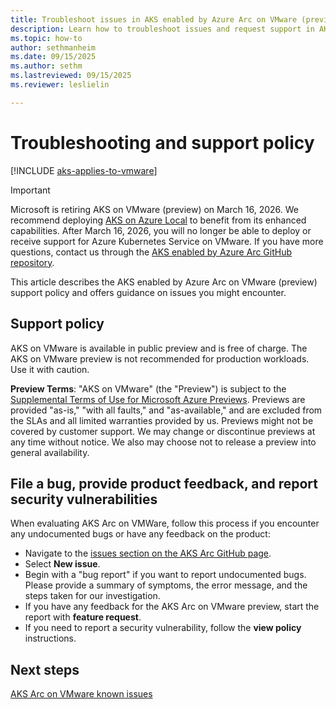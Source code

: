 ```yaml
---
title: Troubleshoot issues in AKS enabled by Azure Arc on VMware (preview)
description: Learn how to troubleshoot issues and request support in AKS enabled by Arc on VMware.
ms.topic: how-to
author: sethmanheim
ms.date: 09/15/2025
ms.author: sethm 
ms.lastreviewed: 09/15/2025
ms.reviewer: leslielin

---
```


# Troubleshooting and support policy

[!INCLUDE [aks-applies-to-vmware](includes/aks-hci-applies-to-skus/aks-applies-to-vmware.md)]

> [!IMPORTANT]
> Microsoft is retiring AKS on VMware (preview) on March 16, 2026. We recommend deploying [AKS on Azure Local](aks-whats-new-23h2.md) to benefit from its enhanced capabilities. After March 16, 2026, you will no longer be able to deploy or receive support for Azure Kubernetes Service on VMware. If you have more questions, contact us through the [AKS enabled by Azure Arc GitHub repository](https://aka.ms/aksarc-github).

This article describes the AKS enabled by Azure Arc on VMware (preview) support policy and offers guidance on issues you might encounter.

## Support policy

AKS on VMware is available in public preview and is free of charge. The AKS on VMware preview is not recommended for production workloads. Use it with caution.

**Preview Terms**: "AKS on VMware" (the "Preview") is subject to the [Supplemental Terms of Use for Microsoft Azure Previews](https://azure.microsoft.com/support/legal/preview-supplemental-terms/). Previews are provided "as-is," "with all faults," and "as-available," and are excluded from the SLAs and all limited warranties provided by us. Previews might not be covered by customer support. We may change or discontinue previews at any time without notice. We also may choose not to release a preview into general availability.

## File a bug, provide product feedback, and report security vulnerabilities

When evaluating AKS Arc on VMWare, follow this process if you encounter any undocumented bugs or have any feedback on the product:

- Navigate to the [issues section on the AKS Arc GitHub page](https://github.com/Azure/aksArc/issues).
- Select **New issue**.
- Begin with a "bug report" if you want to report undocumented bugs. Please provide a summary of symptoms, the error message, and the steps taken for our investigation.
- If you have any feedback for the AKS Arc on VMware preview, start the report with **feature request**.
- If you need to report a security vulnerability, follow the **view policy** instructions.

## Next steps

[AKS Arc on VMware known issues](aks-vmware-known-issues.md)
